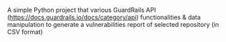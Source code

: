 A simple Python project that various GuardRails API (https://docs.guardrails.io/docs/category/api) functionalities & data manipulation to generate a vulnerabilities report of selected repository (in CSV format)
